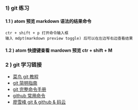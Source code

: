 ### 1) git 练习

#### 1.1 ) atom 预览 markdown 语法的结果命令
```
ctr + shift + p 打开命令输入框
输入 mdpt(markdown preview toggle) 后可以在左边写右边查看结果
```

#### 1.2 ) atom 快捷键查看 mardown 预览 ctr + shift + M

### 2 ) git 学习链接
  * [菜鸟 git 教程](http://www.runoob.com/git/git-tutorial.html)
  * [git 简明指南](http://rogerdudler.github.io/git-guide/index.zh.html)
  * [git 完整命令手册](https://git-scm.com/docs)
  * [github 常用命令](http://www.runoob.com/manual/github-git-cheat-sheet.pdf)
  * [廖雪峰 git & github & 码云](https://www.liaoxuefeng.com/wiki/0013739516305929606dd18361248578c67b8067c8c017b000)
